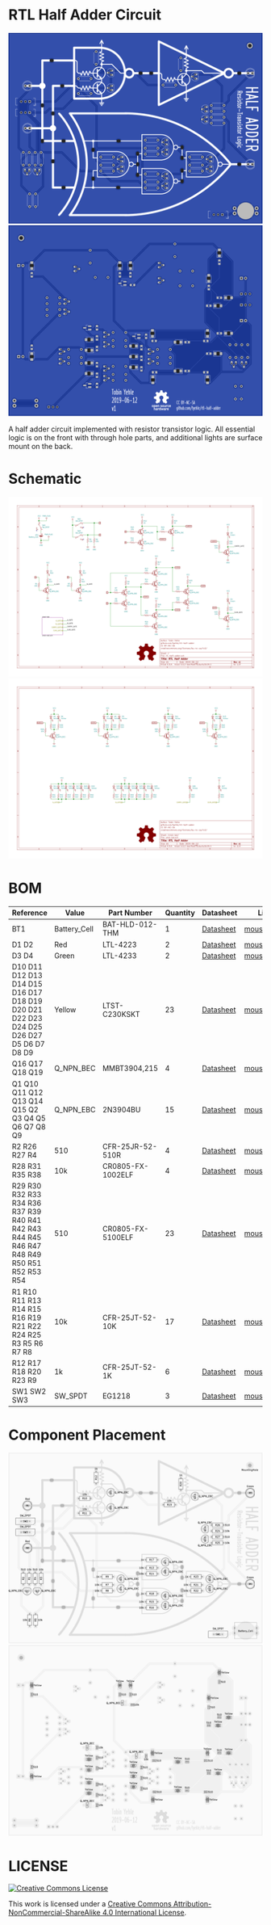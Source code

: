 # RTL Half Adder Circuit

![board-render-f](svg/top.svg)
![board-render-b](svg/bottom.svg)

A half adder circuit implemented with resistor transistor logic. All essential logic is on the front with through hole parts, and additional lights are surface mount on the back.

# Schematic
![schematic](rtl-half-adder.svg)
![smd-leds](smd-led.svg)

# BOM

| Reference                                                                                   | Value        | Part Number       | Quantity | Datasheet                                                                                                  | Link                                                                    |
|---------------------------------------------------------------------------------------------|--------------|-------------------|----------|------------------------------------------------------------------------------------------------------------|-------------------------------------------------------------------------|
| BT1                                                                                         | Battery_Cell | BAT-HLD-012-THM   | 1        | [Datasheet](https://linxtechnologies.com/wp/wp-content/uploads/bat-hld-012-thm.pdf)                        | [mouser.com](https://www.mouser.com/ProductDetail/BAT-HLD-012-THM)      |
| D1 D2                                                                                       | Red          | LTL-4223          | 2        | [Datasheet](https://optoelectronics.liteon.com/upload/download/DS20-2003-313/LTL-4223-032A.pdf)            | [mouser.com](https://www.mouser.com/ProductDetail/LTL-4223)             |
| D3 D4                                                                                       | Green        | LTL-4233          | 2        | [Datasheet](https://optoelectronics.liteon.com/upload/download/DS-20-92-1097/4233DG.pdf)                   | [mouser.com](https://www.mouser.com/ProductDetail/LTL-4233)             |
| D10 D11 D12 D13 D14 D15 D16 D17 D18 D19 D20 D21 D22 D23 D24 D25 D26 D27 D5 D6 D7 D8 D9      | Yellow       | LTST-C230KSKT     | 23       | [Datasheet](https://optoelectronics.liteon.com/upload/download/DS22-2000-254/LTST-C230KSKT.pdf)            | [mouser.com](https://www.mouser.com/ProductDetail/859-LTST-C230KSKT)    |
| Q16 Q17 Q18 Q19                                                                             | Q_NPN_BEC    | MMBT3904,215      | 4        | [Datasheet](https://assets.nexperia.com/documents/data-sheet/MMBT3904.pdf)                                 | [mouser.com](https://www.mouser.com/ProductDetail/MMBT3904215)          |
| Q1 Q10 Q11 Q12 Q13 Q14 Q15 Q2 Q3 Q4 Q5 Q6 Q7 Q8 Q9                                          | Q_NPN_EBC    | 2N3904BU          | 15       | [Datasheet](https://www.onsemi.com/pub/Collateral/2N3904-D.pdf)                                            | [mouser.com](https://www.mouser.com/ProductDetail/2N3904BU)             |
| R2 R26 R27 R4                                                                               | 510          | CFR-25JR-52-510R  | 4        | [Datasheet](http://www.yageo.com/NewPortal/yageodocoutput?fileName=/pdf/throughhole/Yageo_LR_CFR_2013.pdf) | [mouser.com](https://www.mouser.com/ProductDetail/CFR-25JR-52-510R)     |
| R28 R31 R35 R38                                                                             | 10k          | CR0805-FX-1002ELF | 4        | [Datasheet](https://www.bourns.com/pdfs/chpreztr.pdf)                                                      | [mouser.com](https://www.mouser.com/ProductDetail/652-CR0805FX-1002ELF) |
| R29 R30 R32 R33 R34 R36 R37 R39 R40 R41 R42 R43 R44 R45 R46 R47 R48 R49 R50 R51 R52 R53 R54 | 510          | CR0805-FX-5100ELF | 23       | [Datasheet](https://www.bourns.com/pdfs/chpreztr.pdf)                                                      | [mouser.com](https://www.mouser.com/ProductDetail/652-CR0805FX-5100ELF) |
| R1 R10 R11 R13 R14 R15 R16 R19 R21 R22 R24 R25 R3 R5 R6 R7 R8                               | 10k          | CFR-25JT-52-10K   | 17       | [Datasheet](http://www.yageo.com/NewPortal/yageodocoutput?fileName=/pdf/throughhole/Yageo_LR_CFR_2013.pdf) | [mouser.com](https://www.mouser.com/ProductDetail/CFR-25JT-52-10K)      |
| R12 R17 R18 R20 R23 R9                                                                      | 1k           | CFR-25JT-52-1K    | 6        | [Datasheet](http://www.yageo.com/NewPortal/yageodocoutput?fileName=/pdf/throughhole/Yageo_LR_CFR_2013.pdf) | [mouser.com](https://www.mouser.com/ProductDetail/CFR-25JT-52-1K)       |
| SW1 SW2 SW3                                                                                 | SW_SPDT      | EG1218            | 3        | [Datasheet](https://www.e-switch.com/system/asset/product_line/data_sheet/119/EG.pdf)                      | [mouser.com](https://www.mouser.com/ProductDetail/EG1218)               |


# Component Placement
![front-fab](docs/doc-F.svg)
![back-fab](docs/doc-B.svg)

# LICENSE
<a rel="license" href="http://creativecommons.org/licenses/by-nc-sa/4.0/">
<img alt="Creative Commons License" style="border-width:0" src="https://i.creativecommons.org/l/by-nc-sa/4.0/88x31.png"/>
</a>

This work is licensed under a [Creative Commons Attribution-NonCommercial-ShareAlike 4.0 International License](http://creativecommons.org/licenses/by-nc-sa/4.0/).
